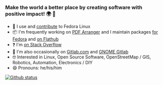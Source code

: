 ### Make the world a better place by creating software with positive impact! 🌍 💚

<!--
**dreua/dreua** is a ✨ _special_ ✨ repository because its `README.md` (this file) appears on your GitHub profile.

Here are some ideas to get you started:

- 🌱 I’m currently learning ...
- 👯 I’m looking to collaborate on ...
- 🤔 I’m looking for help with ...
- 💬 Ask me about ...
- 📫 How to reach me: ...
- ⚡ Fun fact: ...

- 🔭 I’m currently looking for a job! ([✉️ Mail me!](mailto:hire-david-auer@posteo.de) [![linkedin-icon](./linkedin.ico) LinkedIn](https://www.linkedin.com/in/dauer-mainz/))
-->
- 🐧 I use and [contribute](https://badges.fedoraproject.org/user/dreua) to Fedora Linux
- 📦 I'm frequently working on [PDF Arranger](//github.com/pdfarranger/pdfarranger) and I maintain packages [for Fedora](https://src.fedoraproject.org/user/dreua) and [on Flathub](https://flathub.org/apps/details/com.github.jeromerobert.pdfarranger)
- ❓ I'm [on Stack Overflow](https://stackexchange.com/users/5734928/dreua?tab=accounts)
- 🧰 I'm also occasionally on [Gitlab.com](https://gitlab.com/dreua) and [GNOME Gitlab](https://gitlab.gnome.org/dreua)
- 🤓 Interested in Linux, Open Source Software, OpenStreetMap / GIS, Robotics, Automation, Electronics / DIY
- 😄 Pronouns: he/his/him


[![Github status](https://img.shields.io/badge/Github_IPv6-Missing-red?logo=github)](https://whynoipv6.com/domain/github.com/)
